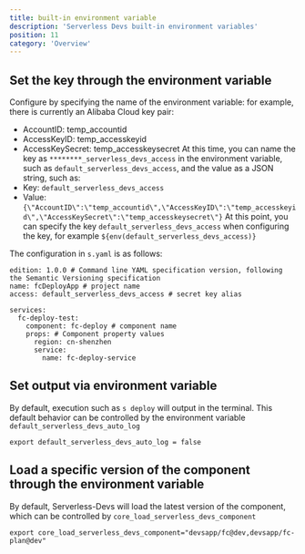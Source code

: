 ```yaml
---
title: built-in environment variable
description: 'Serverless Devs built-in environment variables'
position: 11
category: 'Overview'
---
```


## Set the key through the environment variable
Configure by specifying the name of the environment variable: for example, there is currently an Alibaba Cloud key pair:

   - AccountID: temp_accountid
   - AccessKeyID: temp_accesskeyid
   - AccessKeySecret: temp_accesskeysecret
     At this time, you can name the key as `********_serverless_devs_access` in the environment variable, such as `default_serverless_devs_access`, and the value as a JSON string, such as:
   - Key: `default_serverless_devs_access`
   - Value: `{\"AccountID\":\"temp_accountid\",\"AccessKeyID\":\"temp_accesskeyid\",\"AccessKeySecret\":\"temp_accesskeysecret\"}`
     At this point, you can specify the key `default_serverless_devs_access` when configuring the key, for example `${env(default_serverless_devs_access)}`

   The configuration in `s.yaml` is as follows:

   ```
   edition: 1.0.0 # Command line YAML specification version, following the Semantic Versioning specification
   name: fcDeployApp # project name
   access: default_serverless_devs_access # secret key alias

   services:
     fc-deploy-test:
       component: fc-deploy # component name
       props: # Component property values
         region: cn-shenzhen
         service:
           name: fc-deploy-service
   ```

## Set output via environment variable
By default, execution such as `s deploy` will output in the terminal. This default behavior can be controlled by the environment variable `default_serverless_devs_auto_log`
```
export default_serverless_devs_auto_log = false
```

## Load a specific version of the component through the environment variable
By default, Serverless-Devs will load the latest version of the component, which can be controlled by `core_load_serverless_devs_component`
```
export core_load_serverless_devs_component="devsapp/fc@dev,devsapp/fc-plan@dev"
```